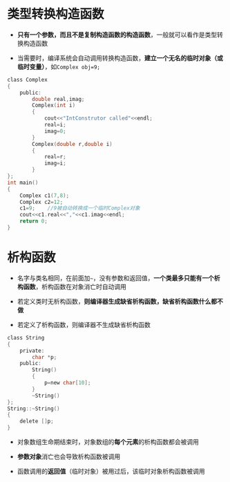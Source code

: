 # 类型转换构造函数
* **只有一个参数，而且不是复制构造函数的构造函数**，一般就可以看作是类型转换构造函数

* 当需要时，编译系统会自动调用转换构造函数，**建立一个无名的临时对象（或临时变量）**，如`Complex obj=9;`

```c
class Complex
{
    public:
        double real,imag;
        Complex(int i)
        {
            cout<<"IntConstrutor called"<<endl;
            real=i;
            imag=0;
        }
        Complex(double r,double i)
        {
            real=r;
            imag=i;
        }
};
int main()
{
    Complex c1(7,8);
    Complex c2=12;
    c1=9;    //9被自动转换成一个临时Complex对象
    cout<<c1.real<<","<<c1.imag<<endl;
    return 0;
}
```

# 析构函数

* 名字与类名相同，在前面加`~`，没有参数和返回值，**一个类最多只能有一个析构函数**，析构函数在对象消亡时自动调用

* 若定义类时无析构函数，**则编译器生成缺省析构函数，缺省析构函数什么都不做**

* 若定义了析构函数，则编译器不生成缺省析构函数

```c
class String
{
    private:
        char *p;
    public:
        String()
        {
            p=new char[10];
        }
        ~String()
};
String::~String()
{
    delete []p;
}
```

* 对象数组生命期结束时，对象数组的**每个元素**的析构函数都会被调用

* **参数对象**消亡也会导致析构函数被调用

* 函数调用的**返回值**（临时对象）被用过后，该临时对象析构函数被调用
